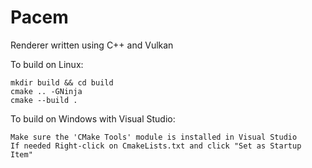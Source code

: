 # Pacem
Renderer written using C++ and Vulkan

To build on Linux:
```
mkdir build && cd build
cmake .. -GNinja
cmake --build .
```

To build on Windows with Visual Studio:
```
Make sure the 'CMake Tools' module is installed in Visual Studio
If needed Right-click on CmakeLists.txt and click "Set as Startup Item"
```

